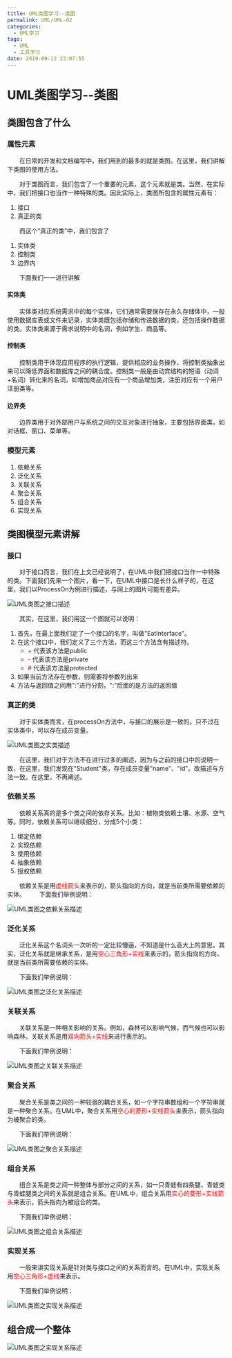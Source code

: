 ```yaml
---
title: UML类图学习--类图
permalink: UML/UML-02
categories:
  - UML学习
tags:
  - UML
  - 工具学习
date: 2019-09-12 23:07:55
---
```

# UML类图学习--类图
## 类图包含了什么
### 属性元素  
&emsp;&emsp;在日常的开发和文档编写中，我们用到的最多的就是类图。在这里，我们讲解下类图的使用方法。

&emsp;&emsp;对于类图而言，我们包含了一个重要的元素，这个元素就是类。当然，在实际中，我们把接口也当作一种特殊的类。因此实际上，类图所包含的属性元素有：
1. 接口
2. 真正的类

&emsp;&emsp;而这个“真正的类”中，我们包含了
1. 实体类
2. 控制类
3. 边界内

&emsp;&emsp;下面我们一一进行讲解
#### 实体类
&emsp;&emsp;实体类对应系统需求中的每个实体，它们通常需要保存在永久存储体中，一般使用数据库表或文件来记录，实体类既包括存储和传递数据的类，还包括操作数据的类。实体类来源于需求说明中的名词，例如学生、商品等。
#### 控制类
&emsp;&emsp;控制类用于体现应用程序的执行逻辑，提供相应的业务操作，将控制类抽象出来可以降低界面和数据库之间的耦合度。控制类一般是由动宾结构的短语（动词+名词）转化来的名词，如增加商品对应有一个商品增加类，注册对应有一个用户注册类等。
#### 边界类
&emsp;&emsp;边界类用于对外部用户与系统之间的交互对象进行抽象，主要包括界面类，如对话框、窗口、菜单等。
### 模型元素
1. 依赖关系
2. 泛化关系
3. 关联关系
4. 聚合关系
5. 组合关系
6. 实现关系

## 类图模型元素讲解
### 接口
&emsp;&emsp;对于接口而言，我们在上文已经说明了，在UML中我们把接口当作一中特殊的类。下面我们先来一个图片，看一下，在UML中接口是长什么样子的，在这里，我们以ProcessOn为例进行描述，与网上的图片可能有差异。

![UML类图之接口描述](https://static.shengouqiang.cn/blog/img/UML/10/interface.png)

&emsp;&emsp;其实，在这里，我们用这一个图就可以说明：

1. 首先，在最上面我们定了一个接口的名字，叫做"EatInterface"。
2. 在这个接口中，我们定义了三个方法，而这三个方法含有描述符。
   - <font color=red>+</font>  代表该方法是public
   - <font color=red>-</font>  代表该方法是private
   - <font color=red>#</font>  代表该方法是protected
3. 如果当前方法存在参数，则需要将参数列出来
4. 方法与返回值之间用":"进行分割，":"后面的是方法的返回值

### 真正的类
&emsp;&emsp;对于实体类而言，在processOn方法中，与接口的展示是一致的。只不过在实体类中，可以存在成员变量。

![UML类图之实类描述](https://static.shengouqiang.cn/blog/img/UML/10/class.png)

&emsp;&emsp;在这里，我们对于方法不在进行过多的阐述，因为与之前的接口中的说明一致，在这里，我们发现在"Student"类，存在成员变量"name"、"id"。改描述与方法一致。在这里，不再阐述。

### 依赖关系
&emsp;&emsp;依赖关系真的是多个类之间的依存关系。比如：植物类依赖土壤、水源、空气等。同时，依赖关系可以继续细分，分成5个小类：

1. 绑定依赖
2. 实现依赖
3. 使用依赖
4. 抽象依赖
5. 授权依赖

&emsp;&emsp;依赖关系是用<font color=red>虚线箭头</font>来表示的，箭头指向的方向，就是当前类所需要依赖的实体。
&emsp;&emsp;下面我们举例说明：

![UML类图之依赖关系描述](https://static.shengouqiang.cn/blog/img/UML/10/dependency.png)

### 泛化关系
&emsp;&emsp;泛化关系这个名词头一次听的一定比较懵逼，不知道是什么高大上的意思。其实，泛化关系就是继承关系，是用<font color=red>空心三角形+实线</font>来表示的，箭头指向的方向，就是当前类所需要依赖的实体。

&emsp;&emsp;下面我们举例说明：

![UML类图之泛化关系描述](https://static.shengouqiang.cn/blog/img/UML/10/generalization.jpg)

### 关联关系
&emsp;&emsp;关联关系是一种相关影响的关系。例如，森林可以影响气候，而气候也可以影响森林。关联关系是用<font color=red>双向箭头+实线</font>来进行表示的。

&emsp;&emsp;下面我们举例说明：

![UML类图之关联关系描述](https://static.shengouqiang.cn/blog/img/UML/10/composition.png)

### 聚合关系
&emsp;&emsp;聚合关系是类之间的一种较弱的耦合关系，如一个字符串数组和一个字符串就是一种聚合关系。在UML中，聚合关系用<font color=red>空心的菱形+实线箭头</font>来表示，箭头指向为被聚合的类。

&emsp;&emsp;下面我们举例说明：

![UML类图之聚合关系描述](https://static.shengouqiang.cn/blog/img/UML/10/association.png)

### 组合关系
&emsp;&emsp;组合关系是类之间一种整体与部分之间的关系，如一只青蛙有四条腿，青蛙类与青蛙腿类之间的关系就是组合关系。在UML中，组合关系用<font color=red>实心的菱形+实线箭头</font>来表示，箭头指向为被组合的类。

&emsp;&emsp;下面我们举例说明：

![UML类图之组合关系描述](https://static.shengouqiang.cn/blog/img/UML/10/aggregation.png)

### 实现关系
&emsp;&emsp;一般来讲实现关系是针对类与接口之间的关系而言的。在UML中，实现关系用<font color=red>空心三角形+虚线</font>来表示。

&emsp;&emsp;下面我们举例说明：

![UML类图之实现关系描述](https://static.shengouqiang.cn/blog/img/UML/10/realization.png)

## 组合成一个整体

![UML类图之实现关系描述](https://static.shengouqiang.cn/blog/img/UML/10/all.png)

